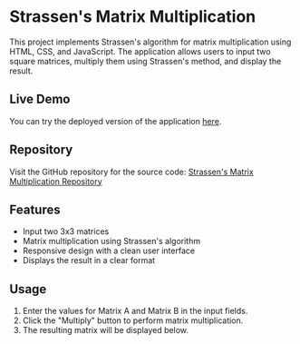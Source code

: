 # Strassen's Matrix Multiplication

This project implements Strassen's algorithm for matrix multiplication using HTML, CSS, and JavaScript. The application allows users to input two square matrices, multiply them using Strassen's method, and display the result.

## Live Demo

You can try the deployed version of the application [here](https://strassensmatrixmultiplication.netlify.app/).

## Repository

Visit the GitHub repository for the source code: [Strassen's Matrix Multiplication Repository](https://github.com/tanujgupta18/Strassen-s-Matrix-Multiplication--PBL)

## Features

- Input two 3x3 matrices
- Matrix multiplication using Strassen's algorithm
- Responsive design with a clean user interface
- Displays the result in a clear format

## Usage

1. Enter the values for Matrix A and Matrix B in the input fields.
2. Click the "Multiply" button to perform matrix multiplication.
3. The resulting matrix will be displayed below.
